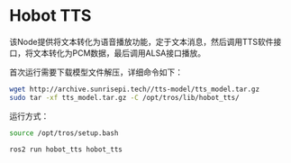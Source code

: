 # Hobot TTS

该Node提供将文本转化为语音播放功能，定于文本消息，然后调用TTS软件接口，将文本转化为PCM数据，最后调用ALSA接口播放。

首次运行需要下载模型文件解压，详细命令如下：

```bash
wget http://archive.sunrisepi.tech//tts-model/tts_model.tar.gz
sudo tar -xf tts_model.tar.gz -C /opt/tros/lib/hobot_tts/
```

运行方式：

```bash
source /opt/tros/setup.bash

ros2 run hobot_tts hobot_tts
```
